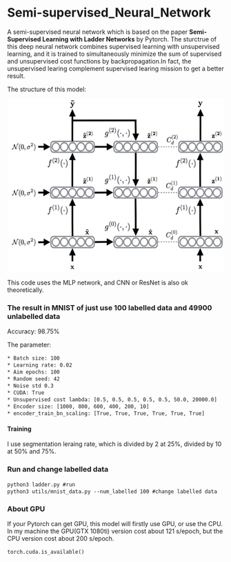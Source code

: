 # Semi-supervised_Neural_Network
A semi-supervised neural network which is based on the paper **Semi-Supervised Learning with Ladder Networks** by Pytorch.
The sturctrue of this deep neural network combines supervised learning with unsupervised learning, and it is trained to simultaneously minimize the sum of supervised and unsupervised cost functions by backpropagation.In fact, the unsupervised learing complement supervised learing mission to get a better result.

The structure of this model:

<img src="./utils/pictures/ladder_net.png" width = "650" height = "400" alt="ladder" />

This code uses the MLP network, and CNN or ResNet is also ok theoretically.

### The result in MNIST of just use 100 labelled data and 49900 unlabelled data

Accuracy: 98.75%

The parameter:
```shell
* Batch size: 100
* Learning rate: 0.02
* Aim epochs: 100
* Random seed: 42
* Noise std 0.3
* CUDA: True
* Unsupervised cost lambda: [0.5, 0.5, 0.5, 0.5, 0.5, 50.0, 20000.0]
* Encoder size: [1000, 800, 600, 400, 200, 10]
* encoder_train_bn_scaling: [True, True, True, True, True, True]
```
#### Training
I use segmentation leraing rate, which is divided by 2 at 25%, divided by 10 at 50% and 75%.

### Run and change labelled data
```shell
python3 ladder.py #run
python3 utils/mnist_data.py --num_labelled 100 #change labelled data
```

### About GPU
If your Pytorch can get GPU, this model will firstly use GPU, or use the CPU.
In my machine the GPU(GTX 1080ti) version cost about 121 s/epoch, but the CPU version cost about 200 s/epoch.
```python
torch.cuda.is_available() 
```
